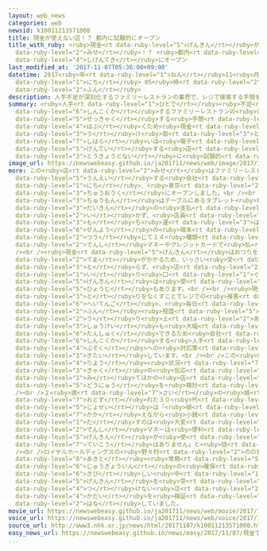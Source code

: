```yaml
---
layout: web_news
categories: web
newsid: k10011213571000
title: 現金が使えない店！？ 都内に試験的にオープン
title_with_ruby: <ruby>現金<rt data-ruby-level="5">げんきん</rt></ruby>が<ruby>使<rt data-ruby-level="3">つか</rt></ruby>えない<ruby>店<rt
  data-ruby-level="2">みせ</rt></ruby>！？ <ruby>都内<rt data-ruby-level="3">とない</rt></ruby>に<ruby>試験的<rt
  data-ruby-level="4">しけんてき</rt></ruby>にオープン
last_modified_at: '2017-11-07T05:36:00+09:00'
datetime: 2017<ruby>年<rt data-ruby-level="1">ねん</rt></ruby>11<ruby>月<rt data-ruby-level="1">がつ</rt></ruby>07<ruby>日<rt
  data-ruby-level="1">にち</rt></ruby> 05<ruby>時<rt data-ruby-level="2">じ</rt></ruby>36<ruby>分<rt
  data-ruby-level="2">ふん</rt></ruby>
description: 人手不足が深刻化するファミリーレストランの業界で、レジで接客する手間を省くため現金はいっさい受け取らず、支払いは電子マネーやクレジットカードだけに限定する店が東京都内に試験的にオープンしました。
summary: <ruby>人手<rt data-ruby-level="1">ひとで</rt></ruby><ruby>不足<rt data-ruby-level="4">ぶそく</rt></ruby>が<ruby>深刻化<rt
  data-ruby-level="6">しんこくか</rt></ruby>するファミリーレストランの<ruby>業界<rt data-ruby-level="3">ぎょうかい</rt></ruby>で、レジで<ruby>接客<rt
  data-ruby-level="5">せっきゃく</rt></ruby>する<ruby>手間<rt data-ruby-level="2">てま</rt></ruby>を<ruby>省<rt
  data-ruby-level="4">はぶ</rt></ruby>くため<ruby>現金<rt data-ruby-level="5">げんきん</rt></ruby>はいっさい<ruby>受<rt
  data-ruby-level="3">う</rt></ruby>け<ruby>取<rt data-ruby-level="3">と</rt></ruby>らず、<ruby>支払<rt
  data-ruby-level="7">しはら</rt></ruby>いは<ruby>電子<rt data-ruby-level="2">でんし</rt></ruby>マネーやクレジットカードだけに<ruby>限定<rt
  data-ruby-level="5">げんてい</rt></ruby>する<ruby>店<rt data-ruby-level="2">みせ</rt></ruby>が<ruby>東京都内<rt
  data-ruby-level="3">とうきょうとない</rt></ruby>に<ruby>試験的<rt data-ruby-level="4">しけんてき</rt></ruby>にオープンしました。
image_url: https://newswebeasy.github.io/ja201711/news/web/image/2017/11/07/K10011213571_1711070440_1711070551_01_03.jpg
more: この<ruby>店<rt data-ruby-level="2">みせ</rt></ruby>はファミリーレストランチェーンの「ロイヤルホスト」を<ruby>運営<rt
  data-ruby-level="5">うんえい</rt></ruby>する<ruby>会社<rt data-ruby-level="2">かいしゃ</rt></ruby>が６<ruby>日<rt
  data-ruby-level="1">にち</rt></ruby>、<ruby>東京<rt data-ruby-level="2">とうきょう</rt></ruby>・<ruby>中央区<rt
  data-ruby-level="3">ちゅうおうく</rt></ruby>にオープンしました。<br /><br /><ruby>料理<rt data-ruby-level="4">りょうり</rt></ruby>の<ruby>注文<rt
  data-ruby-level="3">ちゅうもん</rt></ruby>はテーブルにあるタブレット<ruby>端末<rt data-ruby-level="7">たんまつ</rt></ruby>でします。<ruby>代金<rt
  data-ruby-level="3">だいきん</rt></ruby>の<ruby>支払<rt data-ruby-level="7">しはら</rt></ruby>いもレジには<ruby>行<rt
  data-ruby-level="2">い</rt></ruby>かず、<ruby>店員<rt data-ruby-level="3">てんいん</rt></ruby>が<ruby>持<rt
  data-ruby-level="3">も</rt></ruby>ち<ruby>運<rt data-ruby-level="3">はこ</rt></ruby>ぶ<ruby>専用<rt
  data-ruby-level="6">せんよう</rt></ruby>の<ruby>端末<rt data-ruby-level="7">たんまつ</rt></ruby>を<ruby>通<rt
  data-ruby-level="2">つう</rt></ruby>じて１４<ruby>種類<rt data-ruby-level="4">しゅるい</rt></ruby>の<ruby>電子<rt
  data-ruby-level="2">でんし</rt></ruby>マネーやクレジットカードで<ruby>払<rt data-ruby-level="7">はら</rt></ruby>います。<br
  /><br /><ruby>現金<rt data-ruby-level="5">げんきん</rt></ruby>はおつりをやり<ruby>取<rt data-ruby-level="3">と</rt></ruby>りする<ruby>手間<rt
  data-ruby-level="2">てま</rt></ruby>がかかるため、いっさい<ruby>受<rt data-ruby-level="3">う</rt></ruby>け<ruby>取<rt
  data-ruby-level="3">と</rt></ruby>らず、<ruby>店<rt data-ruby-level="2">みせ</rt></ruby>の<ruby>入<rt
  data-ruby-level="1">い</rt></ruby>り<ruby>口<rt data-ruby-level="1">ぐち</rt></ruby>には「<ruby>現金<rt
  data-ruby-level="5">げんきん</rt></ruby>は<ruby>使<rt data-ruby-level="3">つか</rt></ruby>えません」という<ruby>表示<rt
  data-ruby-level="5">ひょうじ</rt></ruby>もあります。<br /><br /><ruby>現金<rt data-ruby-level="5">げんきん</rt></ruby>のやり<ruby>取<rt
  data-ruby-level="3">と</rt></ruby>りをなくすことでレジでの<ruby>接客<rt data-ruby-level="5">せっきゃく</rt></ruby>がなくなり、<ruby>閉店後<rt
  data-ruby-level="6">へいてんご</rt></ruby>、<ruby>毎日<rt data-ruby-level="2">まいにち</rt></ruby>４０<ruby>分<rt
  data-ruby-level="2">ふん</rt></ruby><ruby>程度<rt data-ruby-level="5">ていど</rt></ruby>かかっていた<ruby>売<rt
  data-ruby-level="2">う</rt></ruby>り<ruby>上<rt data-ruby-level="2">あ</rt></ruby>げの<ruby>集計<rt
  data-ruby-level="3">しゅうけい</rt></ruby>も<ruby>大幅<rt data-ruby-level="7">おおはば</rt></ruby>に<ruby>短縮<rt
  data-ruby-level="6">たんしゅく</rt></ruby>できるため<ruby>会社<rt data-ruby-level="2">がいしゃ</rt></ruby>は<ruby>深刻化<rt
  data-ruby-level="6">しんこくか</rt></ruby>する<ruby>人手<rt data-ruby-level="1">ひとで</rt></ruby><ruby>不足<rt
  data-ruby-level="4">ぶそく</rt></ruby>への<ruby>対応策<rt data-ruby-level="6">たいおうさく</rt></ruby>になると<ruby>期待<rt
  data-ruby-level="3">きたい</rt></ruby>しています。<br /><br />この<ruby>店<rt data-ruby-level="2">みせ</rt></ruby>の<ruby>利用<rt
  data-ruby-level="4">りよう</rt></ruby><ruby>状況<rt data-ruby-level="7">じょうきょう</rt></ruby>や<ruby>客<rt
  data-ruby-level="3">きゃく</rt></ruby>の<ruby>反応<rt data-ruby-level="5">はんのう</rt></ruby>を<ruby>見<rt
  data-ruby-level="1">み</rt></ruby>てほかの<ruby>店<rt data-ruby-level="2">みせ</rt></ruby>への<ruby>導入<rt
  data-ruby-level="5">どうにゅう</rt></ruby>を<ruby>検討<rt data-ruby-level="6">けんとう</rt></ruby>することにしています。<br
  /><br />２<ruby>歳<rt data-ruby-level="7">さい</rt></ruby>の<ruby>娘<rt data-ruby-level="7">むすめ</rt></ruby>と<ruby>訪<rt
  data-ruby-level="7">おとず</rt></ruby>れた３０<ruby>代<rt data-ruby-level="3">だい</rt></ruby>の<ruby>女性<rt
  data-ruby-level="5">じょせい</rt></ruby>は「<ruby>娘<rt data-ruby-level="7">むすめ</rt></ruby>を<ruby>抱<rt
  data-ruby-level="7">かか</rt></ruby>えながら<ruby>小銭<rt data-ruby-level="7">こぜに</rt></ruby>を<ruby>出<rt
  data-ruby-level="1">だ</rt></ruby>すのは<ruby>大変<rt data-ruby-level="4">たいへん</rt></ruby>なので、<ruby>電子<rt
  data-ruby-level="2">でんし</rt></ruby>マネーは<ruby>便利<rt data-ruby-level="4">べんり</rt></ruby>です。<ruby>現金<rt
  data-ruby-level="5">げんきん</rt></ruby>が<ruby>使<rt data-ruby-level="3">つか</rt></ruby>えなくても<ruby>抵抗<rt
  data-ruby-level="7">ていこう</rt></ruby>はありません」と<ruby>話<rt data-ruby-level="2">はな</rt></ruby>していました。<br
  /><br />ロイヤルホールディングスの<ruby>野々村<rt data-ruby-level="2">ののむら</rt></ruby><ruby>彰人<rt
  data-ruby-level="8">あきと</rt></ruby><ruby>常務<rt data-ruby-level="5">じょうむ</rt></ruby>は「<ruby>従業員<rt
  data-ruby-level="6">じゅうぎょういん</rt></ruby>の<ruby>確保<rt data-ruby-level="5">かくほ</rt></ruby>が<ruby>厳<rt
  data-ruby-level="6">きび</rt></ruby>しい<ruby>中<rt data-ruby-level="1">なか</rt></ruby>、<ruby>現金<rt
  data-ruby-level="5">げんきん</rt></ruby>を<ruby>受<rt data-ruby-level="4">う</rt></ruby>け<ruby>付<rt
  data-ruby-level="4">つ</rt></ruby>けない<ruby>店<rt data-ruby-level="2">みせ</rt></ruby>の<ruby>課題<rt
  data-ruby-level="4">かだい</rt></ruby>を<ruby>検証<rt data-ruby-level="5">けんしょう</rt></ruby>したい」と<ruby>話<rt
  data-ruby-level="2">はな</rt></ruby>していました。
movie_url: https://newswebeasy.github.io/ja201711/news/web/movie/2017/11/07/k10011213571_201711070440_201711070551.mp4
voice_url: https://newswebeasy.github.io/ja201711/news/web/voice/2017/11/07/k10011213571_201711070440_201711070551.mp3
source_url: http://www3.nhk.or.jp/news/html/20171107/k10011213571000.html
easy_news_url: https://newswebeasy.github.io/news/easy/2017/11/07/現金で払うことができないレストランがオープン
...
```


